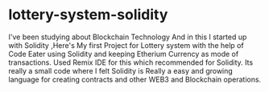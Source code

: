 # lottery-system-solidity
I've been studying about Blockchain Technology And in this I started up with Solidity ,Here's My first Project for Lottery system with the help of Code Eater using Solidity and keeping Etherium Currency as mode of transactions. 
Used Remix IDE for this which recommended for Solidity.
Its really a small code where I felt Solidity is Really a easy and growing language for creating contracts and other WEB3 and Blockchain operations.
